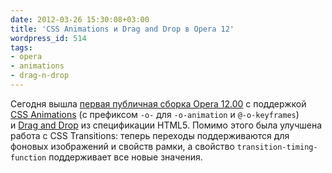 ```yaml
---
date: 2012-03-26 15:30:08+03:00
title: 'CSS Animations и Drag and Drop в Opera 12'
wordpress_id: 514
tags:
- opera
- animations
- drag-n-drop
---
```


Сегодня вышла [первая публичная сборка Opera 12.00][1] с поддержкой [CSS Animations][2] (с префиксом `-o-` для `-o-animation` и `@-o-keyframes`) и [Drag and Drop][3] из спецификации HTML5. Помимо этого была улучшена работа с CSS Transitions: теперь переходы поддерживаются для фоновых изображений и свойств рамки, а свойство `transition-timing-function` поддерживает все новые значения.

[1]: http://my.opera.com/desktopteam/blog/2012/03/26/html5-css-64bit
[2]: http://dev.w3.org/csswg/css3-animations/
[3]: http://dev.w3.org/html5/spec/dnd.html#dnd

